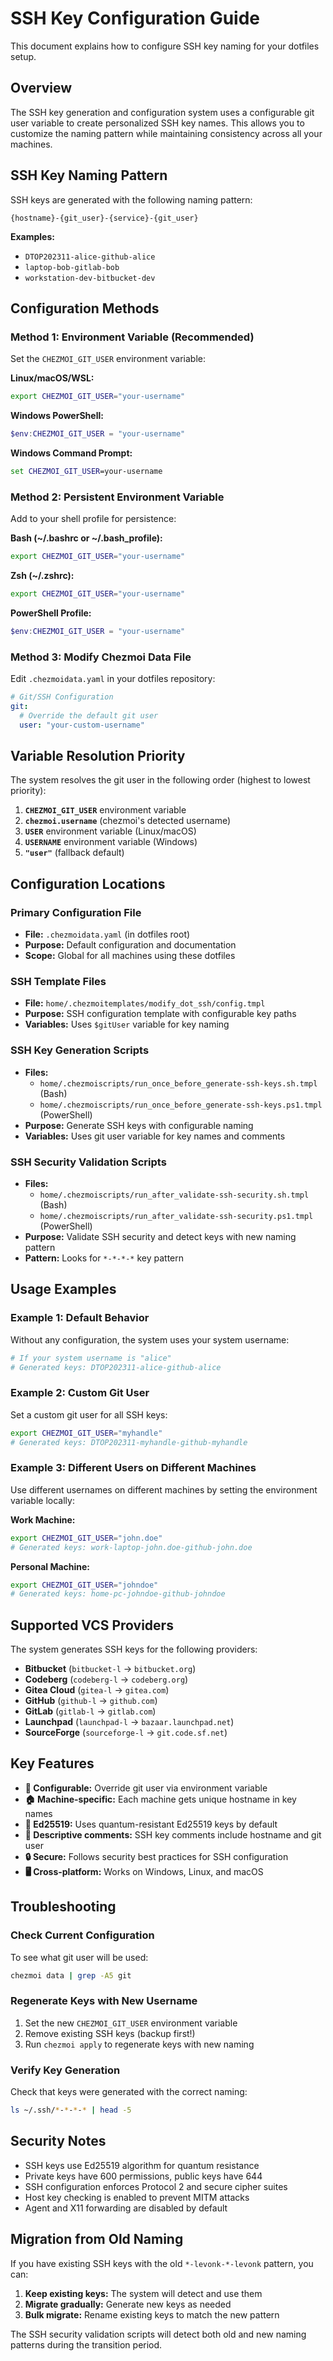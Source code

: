 # SSH Key Configuration Guide

This document explains how to configure SSH key naming for your dotfiles setup.

## Overview

The SSH key generation and configuration system uses a configurable git user variable to create personalized SSH key names. This allows you to customize the naming pattern while maintaining consistency across all your machines.

## SSH Key Naming Pattern

SSH keys are generated with the following naming pattern:

```
{hostname}-{git_user}-{service}-{git_user}
```

**Examples:**

- `DTOP202311-alice-github-alice`
- `laptop-bob-gitlab-bob`
- `workstation-dev-bitbucket-dev`

## Configuration Methods

### Method 1: Environment Variable (Recommended)

Set the `CHEZMOI_GIT_USER` environment variable:

**Linux/macOS/WSL:**

```bash
export CHEZMOI_GIT_USER="your-username"
```

**Windows PowerShell:**

```powershell
$env:CHEZMOI_GIT_USER = "your-username"
```

**Windows Command Prompt:**

```cmd
set CHEZMOI_GIT_USER=your-username
```

### Method 2: Persistent Environment Variable

Add to your shell profile for persistence:

**Bash (~/.bashrc or ~/.bash_profile):**

```bash
export CHEZMOI_GIT_USER="your-username"
```

**Zsh (~/.zshrc):**

```bash
export CHEZMOI_GIT_USER="your-username"
```

**PowerShell Profile:**

```powershell
$env:CHEZMOI_GIT_USER = "your-username"
```

### Method 3: Modify Chezmoi Data File

Edit `.chezmoidata.yaml` in your dotfiles repository:

```yaml
# Git/SSH Configuration
git:
  # Override the default git user
  user: "your-custom-username"
```

## Variable Resolution Priority

The system resolves the git user in the following order (highest to lowest priority):

1. **`CHEZMOI_GIT_USER`** environment variable
2. **`chezmoi.username`** (chezmoi's detected username)
3. **`USER`** environment variable (Linux/macOS)
4. **`USERNAME`** environment variable (Windows)
5. **`"user"`** (fallback default)

## Configuration Locations

### Primary Configuration File

- **File:** `.chezmoidata.yaml` (in dotfiles root)
- **Purpose:** Default configuration and documentation
- **Scope:** Global for all machines using these dotfiles

### SSH Template Files

- **File:** `home/.chezmoitemplates/modify_dot_ssh/config.tmpl`
- **Purpose:** SSH configuration template with configurable key paths
- **Variables:** Uses `$gitUser` variable for key naming

### SSH Key Generation Scripts

- **Files:**
  - `home/.chezmoiscripts/run_once_before_generate-ssh-keys.sh.tmpl` (Bash)
  - `home/.chezmoiscripts/run_once_before_generate-ssh-keys.ps1.tmpl` (PowerShell)
- **Purpose:** Generate SSH keys with configurable naming
- **Variables:** Uses git user variable for key names and comments

### SSH Security Validation Scripts

- **Files:**
  - `home/.chezmoiscripts/run_after_validate-ssh-security.sh.tmpl` (Bash)
  - `home/.chezmoiscripts/run_after_validate-ssh-security.ps1.tmpl` (PowerShell)
- **Purpose:** Validate SSH security and detect keys with new naming pattern
- **Pattern:** Looks for `*-*-*-*` key pattern

## Usage Examples

### Example 1: Default Behavior

Without any configuration, the system uses your system username:

```bash
# If your system username is "alice"
# Generated keys: DTOP202311-alice-github-alice
```

### Example 2: Custom Git User

Set a custom git user for all SSH keys:

```bash
export CHEZMOI_GIT_USER="myhandle"
# Generated keys: DTOP202311-myhandle-github-myhandle
```

### Example 3: Different Users on Different Machines

Use different usernames on different machines by setting the environment variable locally:

**Work Machine:**

```bash
export CHEZMOI_GIT_USER="john.doe"
# Generated keys: work-laptop-john.doe-github-john.doe
```

**Personal Machine:**

```bash
export CHEZMOI_GIT_USER="johndoe"
# Generated keys: home-pc-johndoe-github-johndoe
```

## Supported VCS Providers

The system generates SSH keys for the following providers:

- **Bitbucket** (`bitbucket-l` → `bitbucket.org`)
- **Codeberg** (`codeberg-l` → `codeberg.org`)
- **Gitea Cloud** (`gitea-l` → `gitea.com`)
- **GitHub** (`github-l` → `github.com`)
- **GitLab** (`gitlab-l` → `gitlab.com`)
- **Launchpad** (`launchpad-l` → `bazaar.launchpad.net`)
- **SourceForge** (`sourceforge-l` → `git.code.sf.net`)

## Key Features

- **🔧 Configurable:** Override git user via environment variable
- **🏠 Machine-specific:** Each machine gets unique hostname in key names
- **🔑 Ed25519:** Uses quantum-resistant Ed25519 keys by default
- **📝 Descriptive comments:** SSH key comments include hostname and git user
- **🔒 Secure:** Follows security best practices for SSH configuration
- **🖥️ Cross-platform:** Works on Windows, Linux, and macOS

## Troubleshooting

### Check Current Configuration

To see what git user will be used:

```bash
chezmoi data | grep -A5 git
```

### Regenerate Keys with New Username

1. Set the new `CHEZMOI_GIT_USER` environment variable
2. Remove existing SSH keys (backup first!)
3. Run `chezmoi apply` to regenerate keys with new naming

### Verify Key Generation

Check that keys were generated with the correct naming:

```bash
ls ~/.ssh/*-*-*-* | head -5
```

## Security Notes

- SSH keys use Ed25519 algorithm for quantum resistance
- Private keys have 600 permissions, public keys have 644
- SSH configuration enforces Protocol 2 and secure cipher suites
- Host key checking is enabled to prevent MITM attacks
- Agent and X11 forwarding are disabled by default

## Migration from Old Naming

If you have existing SSH keys with the old `*-levonk-*-levonk` pattern, you can:

1. **Keep existing keys:** The system will detect and use them
2. **Migrate gradually:** Generate new keys as needed
3. **Bulk migrate:** Rename existing keys to match the new pattern

The SSH security validation scripts will detect both old and new naming patterns during the transition period.
